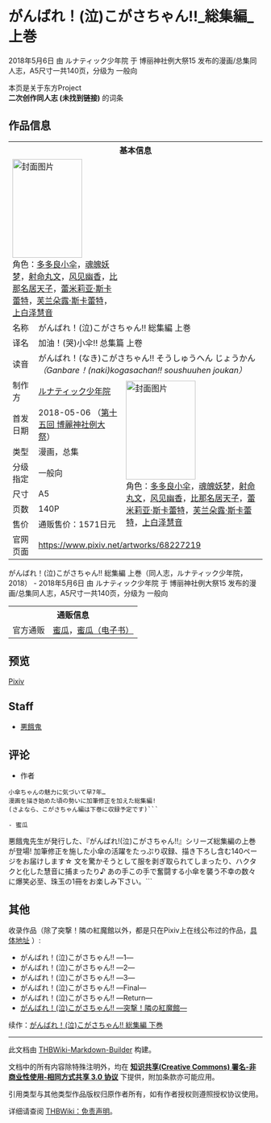 # がんばれ！(泣)こがさちゃん!!_総集編_上巻

<!-- source html: G:\repos\THBWiki-Markdown-Builder\THBWikiMarkdown\Temp\main\8\82\ns0%3A%E3%81%8C%E3%82%93%E3%81%B0%E3%82%8C%EF%BC%81%28%E6%B3%A3%29%E3%81%93%E3%81%8C%E3%81%95%E3%81%A1%E3%82%83%E3%82%93%21%21_%E7%B7%8F%E9%9B%86%E7%B7%A8_%E4%B8%8A%E5%B7%BB.html -->

2018年5月6日 由 ルナティック少年院 于 博丽神社例大祭15 发布的漫画/总集同人志，A5尺寸一共140页，分级为 一般向

本页是关于东方Project  
 **二次创作同人志 (未找到链接)** 的词条
## 作品信息

<table><tbody><tr><th colspan="3">基本信息</th></tr><tr><td class="cover-artwork-mobile" colspan="2"><a href="./文件-がんばれ！(泣)こがさちゃん!!_総集編_上巻封面.jpg.md" class="image" title="封面图片"><img alt="封面图片" src="https://upload.thwiki.cc/thumb/5/5a/%E3%81%8C%E3%82%93%E3%81%B0%E3%82%8C%EF%BC%81%28%E6%B3%A3%29%E3%81%93%E3%81%8C%E3%81%95%E3%81%A1%E3%82%83%E3%82%93%21%21_%E7%B7%8F%E9%9B%86%E7%B7%A8_%E4%B8%8A%E5%B7%BB%E5%B0%81%E9%9D%A2.jpg/138px-%E3%81%8C%E3%82%93%E3%81%B0%E3%82%8C%EF%BC%81%28%E6%B3%A3%29%E3%81%93%E3%81%8C%E3%81%95%E3%81%A1%E3%82%83%E3%82%93%21%21_%E7%B7%8F%E9%9B%86%E7%B7%A8_%E4%B8%8A%E5%B7%BB%E5%B0%81%E9%9D%A2.jpg" decoding="async" loading="lazy" width="138" height="196" srcset="https://upload.thwiki.cc/thumb/5/5a/%E3%81%8C%E3%82%93%E3%81%B0%E3%82%8C%EF%BC%81%28%E6%B3%A3%29%E3%81%93%E3%81%8C%E3%81%95%E3%81%A1%E3%82%83%E3%82%93%21%21_%E7%B7%8F%E9%9B%86%E7%B7%A8_%E4%B8%8A%E5%B7%BB%E5%B0%81%E9%9D%A2.jpg/207px-%E3%81%8C%E3%82%93%E3%81%B0%E3%82%8C%EF%BC%81%28%E6%B3%A3%29%E3%81%93%E3%81%8C%E3%81%95%E3%81%A1%E3%82%83%E3%82%93%21%21_%E7%B7%8F%E9%9B%86%E7%B7%A8_%E4%B8%8A%E5%B7%BB%E5%B0%81%E9%9D%A2.jpg 1.5x, https://upload.thwiki.cc/thumb/5/5a/%E3%81%8C%E3%82%93%E3%81%B0%E3%82%8C%EF%BC%81%28%E6%B3%A3%29%E3%81%93%E3%81%8C%E3%81%95%E3%81%A1%E3%82%83%E3%82%93%21%21_%E7%B7%8F%E9%9B%86%E7%B7%A8_%E4%B8%8A%E5%B7%BB%E5%B0%81%E9%9D%A2.jpg/276px-%E3%81%8C%E3%82%93%E3%81%B0%E3%82%8C%EF%BC%81%28%E6%B3%A3%29%E3%81%93%E3%81%8C%E3%81%95%E3%81%A1%E3%82%83%E3%82%93%21%21_%E7%B7%8F%E9%9B%86%E7%B7%A8_%E4%B8%8A%E5%B7%BB%E5%B0%81%E9%9D%A2.jpg 2x" data-file-width="705" data-file-height="1000"></a><div class="cover-char">角色：<a href="./多多良小伞.md" title="多多良小伞">多多良小伞</a>，<a href="./魂魄妖梦.md" title="魂魄妖梦">魂魄妖梦</a>，<a href="./射命丸文.md" title="射命丸文">射命丸文</a>，<a href="./风见幽香.md" title="风见幽香">风见幽香</a>，<a href="./比那名居天子.md" title="比那名居天子">比那名居天子</a>，<a href="./蕾米莉亚·斯卡蕾特.md" title="蕾米莉亚·斯卡蕾特">蕾米莉亚·斯卡蕾特</a>，<a href="./芙兰朵露·斯卡蕾特.md" title="芙兰朵露·斯卡蕾特">芙兰朵露·斯卡蕾特</a>，<a href="./上白泽慧音.md" title="上白泽慧音">上白泽慧音</a></div></td>
</tr><tr><td class="label">名称</td><td colspan="2"> がんばれ！(泣)こがさちゃん!! 総集編 上巻 </td></tr><tr><td class="label">译名</td><td colspan="2"> 加油！(哭)小伞!! 总集篇 上卷 </td></tr><tr><td class="label">读音</td><td colspan="2"> がんばれ！(なき)こがさちゃん!! そうしゅうへん じょうかん <i>（Ganbare！(naki)kogasachan!! soushuuhen joukan）</i> </td></tr><tr><td class="label">制作方</td><td><a href="./ルナティック少年院.md" title="ルナティック少年院">ルナティック少年院</a></td><td class="cover-artwork" rowspan="7" style="min-width:196px;"><a href="./文件-がんばれ！(泣)こがさちゃん!!_総集編_上巻封面.jpg.md" class="image" title="封面图片"><img alt="封面图片" src="https://upload.thwiki.cc/thumb/5/5a/%E3%81%8C%E3%82%93%E3%81%B0%E3%82%8C%EF%BC%81%28%E6%B3%A3%29%E3%81%93%E3%81%8C%E3%81%95%E3%81%A1%E3%82%83%E3%82%93%21%21_%E7%B7%8F%E9%9B%86%E7%B7%A8_%E4%B8%8A%E5%B7%BB%E5%B0%81%E9%9D%A2.jpg/138px-%E3%81%8C%E3%82%93%E3%81%B0%E3%82%8C%EF%BC%81%28%E6%B3%A3%29%E3%81%93%E3%81%8C%E3%81%95%E3%81%A1%E3%82%83%E3%82%93%21%21_%E7%B7%8F%E9%9B%86%E7%B7%A8_%E4%B8%8A%E5%B7%BB%E5%B0%81%E9%9D%A2.jpg" decoding="async" loading="lazy" width="138" height="196" srcset="https://upload.thwiki.cc/thumb/5/5a/%E3%81%8C%E3%82%93%E3%81%B0%E3%82%8C%EF%BC%81%28%E6%B3%A3%29%E3%81%93%E3%81%8C%E3%81%95%E3%81%A1%E3%82%83%E3%82%93%21%21_%E7%B7%8F%E9%9B%86%E7%B7%A8_%E4%B8%8A%E5%B7%BB%E5%B0%81%E9%9D%A2.jpg/207px-%E3%81%8C%E3%82%93%E3%81%B0%E3%82%8C%EF%BC%81%28%E6%B3%A3%29%E3%81%93%E3%81%8C%E3%81%95%E3%81%A1%E3%82%83%E3%82%93%21%21_%E7%B7%8F%E9%9B%86%E7%B7%A8_%E4%B8%8A%E5%B7%BB%E5%B0%81%E9%9D%A2.jpg 1.5x, https://upload.thwiki.cc/thumb/5/5a/%E3%81%8C%E3%82%93%E3%81%B0%E3%82%8C%EF%BC%81%28%E6%B3%A3%29%E3%81%93%E3%81%8C%E3%81%95%E3%81%A1%E3%82%83%E3%82%93%21%21_%E7%B7%8F%E9%9B%86%E7%B7%A8_%E4%B8%8A%E5%B7%BB%E5%B0%81%E9%9D%A2.jpg/276px-%E3%81%8C%E3%82%93%E3%81%B0%E3%82%8C%EF%BC%81%28%E6%B3%A3%29%E3%81%93%E3%81%8C%E3%81%95%E3%81%A1%E3%82%83%E3%82%93%21%21_%E7%B7%8F%E9%9B%86%E7%B7%A8_%E4%B8%8A%E5%B7%BB%E5%B0%81%E9%9D%A2.jpg 2x" data-file-width="705" data-file-height="1000"></a><div class="cover-char">角色：<a href="./多多良小伞.md" title="多多良小伞">多多良小伞</a>，<a href="./魂魄妖梦.md" title="魂魄妖梦">魂魄妖梦</a>，<a href="./射命丸文.md" title="射命丸文">射命丸文</a>，<a href="./风见幽香.md" title="风见幽香">风见幽香</a>，<a href="./比那名居天子.md" title="比那名居天子">比那名居天子</a>，<a href="./蕾米莉亚·斯卡蕾特.md" title="蕾米莉亚·斯卡蕾特">蕾米莉亚·斯卡蕾特</a>，<a href="./芙兰朵露·斯卡蕾特.md" title="芙兰朵露·斯卡蕾特">芙兰朵露·斯卡蕾特</a>，<a href="./上白泽慧音.md" title="上白泽慧音">上白泽慧音</a></div></td>
</tr><tr><td class="label">首发日期</td><td>2018-05-06&#160;（<a href="/展会作品列表?e=%E5%8D%9A%E4%B8%BD%E7%A5%9E%E7%A4%BE%E4%BE%8B%E5%A4%A7%E7%A5%AD%2315">第十五回 博麗神社例大祭</a>）</td></tr><tr><td class="label">类型</td><td>漫画，总集</td></tr><tr><td class="label">分级指定</td><td>一般向</td></tr><tr><td class="label">尺寸</td><td>A5</td></tr><tr><td class="label">页数</td><td>140P</td></tr><tr><td class="label">售价</td><td>通贩售价：1571日元</td></tr>
<tr><td class="label">官网页面</td><td colspan="2"><a rel="nofollow" class="external free" href="https://www.pixiv.net/artworks/68227219">https://www.pixiv.net/artworks/68227219</a></td></tr></tbody></table>

がんばれ！(泣)こがさちゃん!! 総集編 上巻（同人志，ルナティック少年院，2018） - 2018年5月6日 由 ルナティック少年院 于 博丽神社例大祭15 发布的漫画/总集同人志，A5尺寸一共140页，分级为 一般向

<table><tbody><tr><th colspan="3">通贩信息</th></tr><tr><td class="label">官方通贩</td><td colspan="2"><a rel="nofollow" class="external text" href="https://www.melonbooks.co.jp/detail/detail.php?product_id=357880">蜜瓜</a>，<a rel="nofollow" class="external text" href="https://www.melonbooks.co.jp/detail/detail.php?product_id=366353">蜜瓜（电子书）</a></td></tr></tbody></table>


## 预览
  
[Pixiv](https://www.pixiv.net/artworks/68227219)
  

## Staff
- [悪餓鬼](./悪餓鬼.md)

## 评论
- 作者

```
小傘ちゃんの魅力に気づいて早7年…
漫画を描き始めた頃の勢いに加筆修正を加えた総集編!
(さよなら、こがさちゃん編は下巻に収録予定です)```

- 蜜瓜

```
悪餓鬼先生が発行した、『がんばれ!(泣)こがさちゃん!!』シリーズ総集編の上巻が登場!
加筆修正を施した小傘の活躍をたっぷり収録、描き下ろし含む140ページをお届けします☆
文を驚かそうとして服を剥ぎ取られてしまったり、ハクタクと化した慧音に捕まったり♪
あの手この手で奮闘する小傘を襲う不幸の数々に爆笑必至、珠玉の1冊をお楽しみ下さい。```

## 其他
  
收录作品（除了突撃！隣の紅魔館以外，都是只在Pixiv上在线公布过的作品，[具体地址](https://www.pixiv.net/user/167132/series/38842) ）:
  

- がんばれ！(泣)こがさちゃん!! ―1―
- がんばれ！(泣)こがさちゃん!! ―2―
- がんばれ！(泣)こがさちゃん!! ―3―
- がんばれ！(泣)こがさちゃん!! ―Final―
- がんばれ！(泣)こがさちゃん!! ―Return―
- [がんばれ！(泣)こがさちゃん!! ―突撃！隣の紅魔館―](./がんばれ！(泣)こがさちゃん!!_―突撃！隣の紅魔館―.md)

  
续作：[がんばれ！(泣)こがさちゃん!! 総集編 下巻](./がんばれ!(泣)こがさちゃん!!_総集編_下巻.md)
  
  
  

  





---

此文档由 [THBWiki-Markdown-Builder](https://github.com/Delsin-Yu/THBWiki-Markdown-Builder) 构建。

文档中的所有内容除特殊注明外，均在 [**知识共享(Creative Commons) 署名-非商业性使用-相同方式共享 3.0 协议**](https://creativecommons.org/licenses/by-sa/3.0/deed.zh-hans) 下提供，附加条款亦可能应用。

引用类型与其他类型作品版权归原作者所有，如有作者授权则遵照授权协议使用。

详细请查阅 [THBWiki：免责声明](https://thbwiki.cc/THBWiki:%E5%85%8D%E8%B4%A3%E5%A3%B0%E6%98%8E)。

